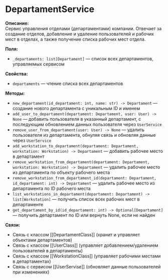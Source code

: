 # DepartamentService

**Описание:**  
Сервис управления отделами (департаментами) компании. Отвечает за создание отделов, добавление и удаление пользователей и рабочих мест в отделах, а также получение списка рабочих мест отдела.

**Поля:**
- `_departaments: list[Departament]` — список всех департаментов, управляемых сервисом

**Свойства:**
- `departaments` — чтение списка всех департаментов

**Методы:**
- `new_departament(id_departament: int, name: str) -> Departament` — создание нового департамента с уникальным ID и именем
- `add_user_to_departament(departament: Departament, user: User) -> None` — добавить пользователя в указанный департамент, с последующим обновлением данных пользователя через `UserService`
- `remove_user_from_departament(user: User) -> None` — удалить пользователя из департамента, обнуляя связь и обновляя данные через `UserService`
- `add_workstation_to_departament(departament: Departament, workstation: Workstation) -> Departament` — добавить рабочее место в департамент
- `remove_workstation_from_departament(departament: Departament, workstation: Workstation) -> Departament` — удалить рабочее место из департамента по объекту рабочего места
- `remove_workstation_from_departament_id(departament: Departament, id_departament: int) -> Departament` — удалить рабочее место из департамента по ID рабочего места
- `list_workstations_in_departament(departament: Departament) -> list[Workstation]` — получить список всех рабочих мест в департаменте
- `get_departament_by_id(id_departament: int) -> Optional[Departament]` — получить департамент по ID или вернуть None, если не найден
    
**Связи:**
- Связь с классом [[DepartamentClass]] (хранит и управляет объектами департаментов)
- Связь с классом [[UserClass]] (управляет добавлением/удалением пользователей в департаменты)
- Связь с классом [[WorkstationClass]] (управляет рабочими местами в департаментах)
- Связь с сервисом [[UserServise]] (обновляет данные пользователей при изменениях)